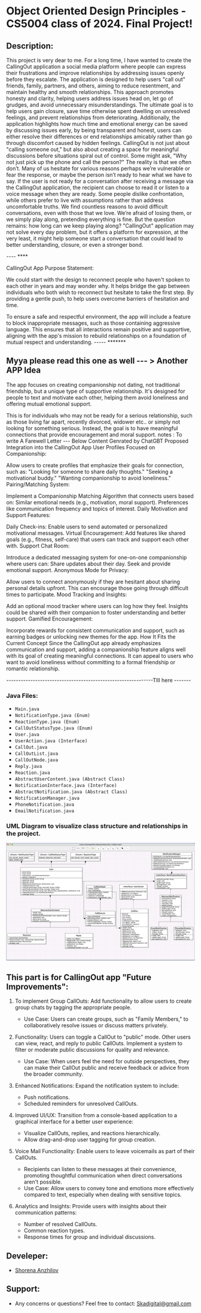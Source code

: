 # Object Oriented Design Principles - CS5004 class of 2024. Final Project!

## Description:
This project is very dear to me. For a long time, I have wanted to create the CallingOut application a social media platform where people can express their frustrations and improve relationships by addressing issues openly before they escalate. The application is designed to help users "call out" friends, family, partners, and others, aiming to reduce resentment, and maintain healthy and smooth relationships. This approach promotes honesty and clarity, helping users address issues head on, let go of grudges, and avoid unnecessary misunderstandings. The ultimate goal is to help users gain closure, save time otherwise spent dwelling on unresolved feelings, and prevent relationships from deteriorating. Additionally, the application highlights how much time and emotional energy can be saved by discussing issues early, by being transparent and honest, users can either resolve their differences or end relationships amicably rather than go through discomfort caused by hidden feelings. CallingOut is not just about "calling someone out," but also about creating a space for meaningful discussions before situations spiral out of control. Some might ask, "Why not just pick up the phone and call the person?" The reality is that we often don’t. Many of us hesitate for various reasons perhaps we’re vulnerable or fear the response, or maybe the person isn’t ready to hear what we have to say. If the user is not ready for a conversation after receiving a message via the CallingOut application, the recipient can choose to read it or listen to a voice message when they are ready. Some people dislike confrontation, while others prefer to live with assumptions rather than address uncomfortable truths. We find countless reasons to avoid difficult conversations, even with those that we love. We’re afraid of losing them, or we simply play along, pretending everything is fine. But the question remains: how long can we keep playing along? "CallingOut" application may not solve every day problem, but it offers a platform for expression, at the very least, it might help someone start a conversation that could lead to better understanding, closure, or even a stronger bond.

---- ****

CallingOut App Purpose Statement:

We could start with the design to reconnect people who haven't spoken to each other in years and may wonder why. It helps bridge the gap between individuals who both wish to reconnect but hesitate to take the first step.
By providing a gentle push, to help users overcome barriers of hesitation and time.

To ensure a safe and respectful environment, the app will include a feature to block inappropriate messages, such as those containing aggressive language. This ensures that all interactions remain positive and supportive, aligning with the app's mission to rebuild relationships on a foundation of mutual respect and understanding.
----- *******


## Myya please read this one as well --- > Another APP Idea 
The app focuses on creating companionship not dating, not traditional friendship, but a unique type of supportive relationship. It's designed for people to text and motivate each other, helping them avoid loneliness and offering mutual emotional support.

This is for individuals who may not be ready for a serious relationship, such as those living far apart, recently divorced, widower etc.. or simply not looking for something serious. Instead, the goal is to have meaningful connections that provide encouragement and moral support.
notes : To write A Farewell Letter --- 
Below Content Genrated by ChatGBT
Proposed Integration into the CallingOut App
User Profiles Focused on Companionship:

Allow users to create profiles that emphasize their goals for connection, such as:
"Looking for someone to share daily thoughts."
"Seeking a motivational buddy."
"Wanting companionship to avoid loneliness."
Pairing/Matching System:

Implement a Companionship Matching Algorithm that connects users based on:
Similar emotional needs (e.g., motivation, moral support).
Preferences like communication frequency and topics of interest.
Daily Motivation and Support Features:

Daily Check-ins: Enable users to send automated or personalized motivational messages.
Virtual Encouragement: Add features like shared goals (e.g., fitness, self-care) that users can track and support each other with.
Support Chat Room:

Introduce a dedicated messaging system for one-on-one companionship where users can:
Share updates about their day.
Seek and provide emotional support.
Anonymous Mode for Privacy:

Allow users to connect anonymously if they are hesitant about sharing personal details upfront. This can encourage those going through difficult times to participate.
Mood Tracking and Insights:

Add an optional mood tracker where users can log how they feel. Insights could be shared with their companion to foster understanding and better support.
Gamified Encouragement:

Incorporate rewards for consistent communication and support, such as earning badges or unlocking new themes for the app.
How It Fits the Current Concept
Since the CallingOut app already emphasizes communication and support, adding a companionship feature aligns well with its goal of creating meaningful connections. It can appeal to users who want to avoid loneliness without committing to a formal friendship or romantic relationship.

-------------------------------------------------------------TIll here -------






### Java Files:

- `Main.java`
- `NotificationType.java (Enum)`
- `ReactionType.java (Enum)`
- `CallOutStatusType.java (Enum)`
- `User.java`
- `UserAction.java (Interface)`
- `CallOut.java`
- `CallOutList.java`
- `CallOutNode.java`
- `Reply.java`
- `Reaction.java`
- `AbstractUserContent.java (Abstract Class)`
- `NotificationInterface.java (Interface)`
- `AbstractNotification.java (Abstract Class)`
- `NotificationManager.java`
- `PhoneNotification.java`
- `EmailNotification.java`

### UML Diagram to visualize class structure and relationships in the project.
![alt text](/images/uml.png)


## This part is for CallingOut app "Future Improvements":

1. To implement Group CallOuts: Add functionality to allow users to create group chats by tagging the appropriate people.
    - Use Case: Users can create groups, such as "Family Members," to collaboratively resolve issues or discuss matters privately.

2. Functionality: Users can toggle a CallOut to "public" mode. Other users can view, react, and reply to public CallOuts. Implement a system to filter or moderate public discussions for quality and relevance.
    - Use Case: When users feel the need for outside perspectives, they can make their CallOut public and receive feedback or advice from the broader community.

3. Enhanced Notifications: Expand the notification system to include:
    - Push notifications.
    - Scheduled reminders for unresolved CallOuts.

4. Improved UI/UX: Transition from a console-based application to a graphical interface for a better user experience:
    - Visualize CallOuts, replies, and reactions hierarchically.
    - Allow drag-and-drop user tagging for group creation.

5. Voice Mail Functionality: Enable users to leave voicemails as part of their CallOuts.            
    - Recipients can listen to these messages at their convenience, promoting thoughtful communication when direct conversations aren't possible.
    - Use Case: Allow users to convey tone and emotions more effectively compared to text, especially when dealing with sensitive topics.

6. Analytics and Insights:
Provide users with insights about their communication patterns:
    - Number of resolved CallOuts.
    - Common reaction types.
    - Response times for group and individual discussions.


## Develeper:

- [Shorena Anzhilov](https://github.com/ShorenaK) 

## Support: 
- Any concerns or questions? Feel free to contact: Skadigital@gmail.com
